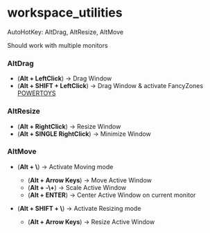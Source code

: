 # workspace_utilities
AutoHotKey: AltDrag, AltResize, AltMove

Should work with multiple monitors

### AltDrag

- (**Alt + LeftClick**) -> Drag Window 
- (**Alt + SHIFT + LeftClick**) -> Drag Window & activate FancyZones [POWERTOYS](https://github.com/microsoft/PowerToys)


### AltResize

- (**Alt + RightClick**) -> Resize Window 
- (**Alt + SINGLE RightClick**) -> Minimize Window 


### AltMove

- (**Alt + \\**) -> Activate Moving mode 
    - (**Alt + Arrow Keys**) -> Move Active Window
    - (**Alt + -\\+**) -> Scale Active Window 
    - (**Alt + ENTER**) -> Center Active Window on current monitor 

- (**Alt + SHIFT + \\**) -> Activate Resizing mode 
    - (**Alt + Arrow Keys**) -> Resize Active Window
